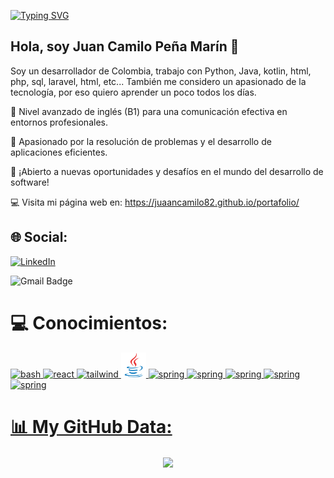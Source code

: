 [![Typing SVG](https://readme-typing-svg.demolab.com?font=Fira+Code&pause=1000&color=3880F7&random=true&width=480&lines=Software+engineer;Juan+Camilo+Pe%C3%B1a+Mar%C3%ADn)](https://git.io/typing-svg)

Hola, soy Juan Camilo Peña Marín 👋
----------------------------------------------------
Soy un desarrollador de Colombia, trabajo con Python, Java, kotlin, html, php, sql, laravel, html, etc... También me considero un apasionado de la tecnología, por eso quiero aprender un poco todos los días.

🌟 Nivel avanzado de inglés (B1) para una comunicación efectiva en entornos profesionales.

💼 Apasionado por la resolución de problemas y el desarrollo de aplicaciones eficientes.

💬 ¡Abierto a nuevas oportunidades y desafíos en el mundo del desarrollo de software!

💻 Visita mi página web en: https://juaancamilo82.github.io/portafolio/

## 🌐 Social:
[![LinkedIn](https://img.shields.io/badge/LinkedIn-%230077B5.svg?logo=linkedin&logoColor=white)](https://linkedin.com/in/juancamilopeñamarin)

![Gmail Badge](https://img.shields.io/badge/-juaancamilo82@gmail.com-EE0000?style=flat-square&logo=Gmail&logoColor=white&link=mailto:juaancamilo82@gmail.com) 

# 💻 Conocimientos:
<p align="left"> <a href="" target="_blank"> <img src="https://www.vectorlogo.zone/logos/angular/angular-ar21.svg" alt="bash" width="40" height="40"/>
<a href="" target="_blank"> <img src="https://www.vectorlogo.zone/logos/reactjs/reactjs-icon.svg" alt="react" width="40" height="40"/>
</a><a href="" target="_blank"> <img src="https://www.vectorlogo.zone/logos/tailwindcss/tailwindcss-icon.svg" alt="tailwind" width="40" height="40"/> </a>
<a href="" target="_blank"> <img src="https://raw.githubusercontent.com/devicons/devicon/master/icons/java/java-original.svg" alt="java" width="40" height="40"/>
<a href="" target="_blank"> <img src="https://www.vectorlogo.zone/logos/w3_css/w3_css-icon.svg" alt="spring" width="40" height="40"/>
<a href="" target="_blank"> <img src="https://www.vectorlogo.zone/logos/python/python-icon.svg" alt="spring" width="40" height="40"/>
<a href="" target="_blank"> <img src="https://www.vectorlogo.zone/logos/reactjs/reactjs-icon.svg" alt="spring" width="40" height="40"/>
<a href="" target="_blank"> <img src="https://www.vectorlogo.zone/logos/php/php-icon.svg" alt="spring" width="40" height="40"/>
<a href="" target="_blank"> <img src="https://www.vectorlogo.zone/logos/kotlinlang/kotlinlang-icon.svg" alt="spring" width="40" height="40"/>

# 📊 My GitHub Data:

<div align="center">
  <img align="center" src="https://github-readme-stats.anuraghazra1.vercel.app/api?username=juaancamilo82&show_icons=true" />
</div>

    
